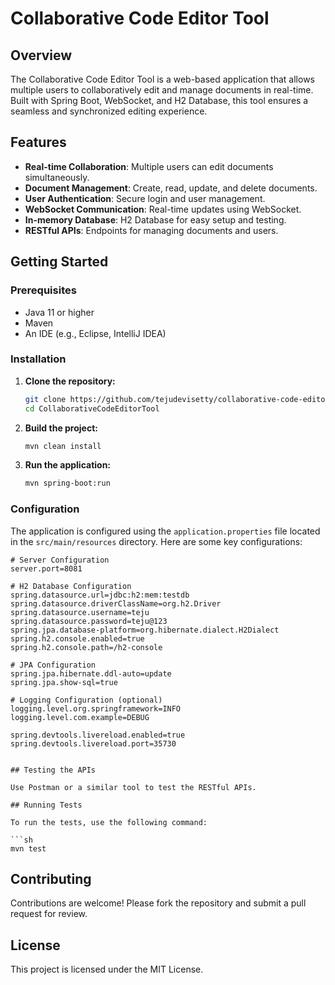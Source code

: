 
# Collaborative Code Editor Tool

## Overview

The Collaborative Code Editor Tool is a web-based application that allows multiple users to collaboratively edit and manage documents in real-time. Built with Spring Boot, WebSocket, and H2 Database, this tool ensures a seamless and synchronized editing experience.

## Features

- **Real-time Collaboration**: Multiple users can edit documents simultaneously.
- **Document Management**: Create, read, update, and delete documents.
- **User Authentication**: Secure login and user management.
- **WebSocket Communication**: Real-time updates using WebSocket.
- **In-memory Database**: H2 Database for easy setup and testing.
- **RESTful APIs**: Endpoints for managing documents and users.


## Getting Started

### Prerequisites

- Java 11 or higher
- Maven
- An IDE (e.g., Eclipse, IntelliJ IDEA)

### Installation

1. **Clone the repository:**

   ```sh
   git clone https://github.com/tejudevisetty/collaborative-code-editor.git
   cd CollaborativeCodeEditorTool
   ```

2. **Build the project:**

   ```sh
   mvn clean install
   ```

3. **Run the application:**

   ```sh
   mvn spring-boot:run
   ```

### Configuration

The application is configured using the `application.properties` file located in the `src/main/resources` directory. Here are some key configurations:

```properties
# Server Configuration
server.port=8081

# H2 Database Configuration
spring.datasource.url=jdbc:h2:mem:testdb
spring.datasource.driverClassName=org.h2.Driver
spring.datasource.username=teju
spring.datasource.password=teju@123
spring.jpa.database-platform=org.hibernate.dialect.H2Dialect
spring.h2.console.enabled=true
spring.h2.console.path=/h2-console

# JPA Configuration
spring.jpa.hibernate.ddl-auto=update
spring.jpa.show-sql=true

# Logging Configuration (optional)
logging.level.org.springframework=INFO
logging.level.com.example=DEBUG

spring.devtools.livereload.enabled=true
spring.devtools.livereload.port=35730


## Testing the APIs

Use Postman or a similar tool to test the RESTful APIs.

## Running Tests

To run the tests, use the following command:

```sh
mvn test
```

## Contributing

Contributions are welcome! Please fork the repository and submit a pull request for review.

## License

This project is licensed under the MIT License.

